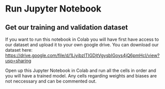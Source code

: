 # Run Jupyter Notebook

## Get our training and validation dataset 
If you want to run this notebook in Colab you will have first have access to our dataset and upload it to your own google drive.
You can download our dataset here: 
https://drive.google.com/file/d/1LjyibzITIGDjtVgysbIGoys4jQ6pmHcl/view?usp=sharing

Open up this Jupyter Notebook in Colab and run all the cells in order and you will have a trained model.
Any cells regarding weights and biases are not neccessary and can be commented out.
